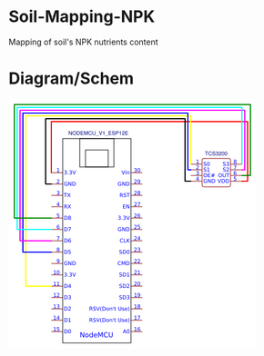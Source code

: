 # Soil-Mapping-NPK
Mapping of soil's NPK nutrients content

# Diagram/Schem
![alt text](https://github.com/kimaurellano/Soil-Mapping-NPK/blob/master/schem/schem.png)

